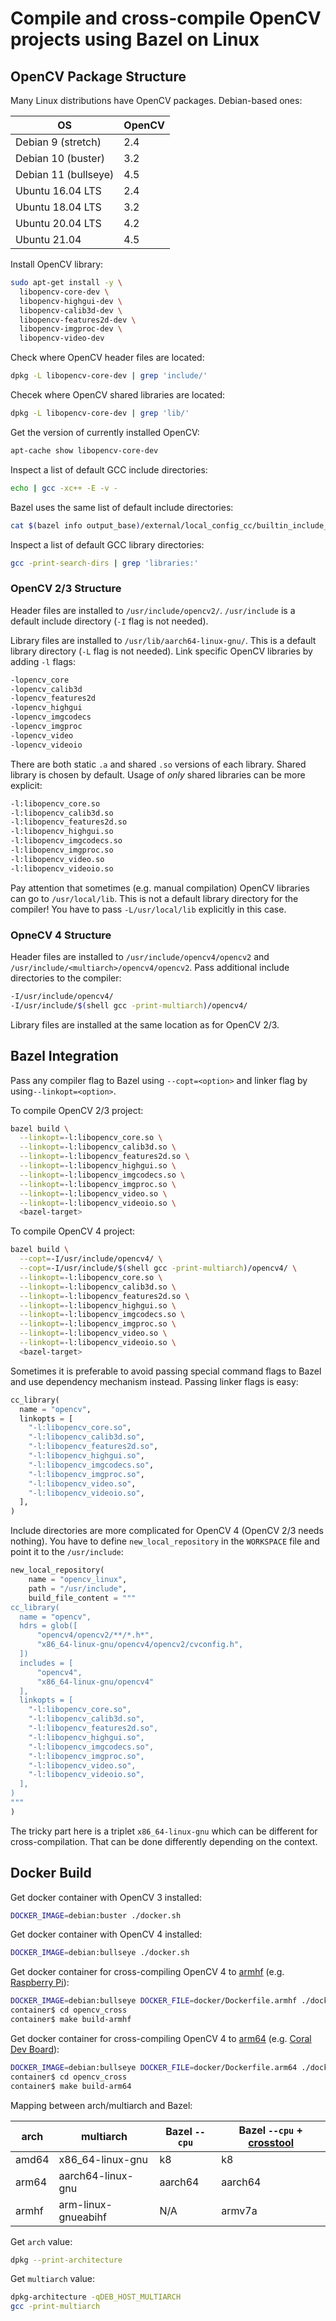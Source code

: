 # Compile and cross-compile OpenCV projects using Bazel on Linux

## OpenCV Package Structure

Many Linux distributions have OpenCV packages. Debian-based ones:

OS                   | OpenCV
-------------------- | ------
Debian 9 (stretch)   | 2.4
Debian 10 (buster)   | 3.2
Debian 11 (bullseye) | 4.5
Ubuntu 16.04 LTS     | 2.4
Ubuntu 18.04 LTS     | 3.2
Ubuntu 20.04 LTS     | 4.2
Ubuntu 21.04         | 4.5

Install OpenCV library:
```bash
sudo apt-get install -y \
  libopencv-core-dev \
  libopencv-highgui-dev \
  libopencv-calib3d-dev \
  libopencv-features2d-dev \
  libopencv-imgproc-dev \
  libopencv-video-dev
```

Check where OpenCV header files are located:
```bash
dpkg -L libopencv-core-dev | grep 'include/'
```

Checek where OpenCV shared libraries are located:
```bash
dpkg -L libopencv-core-dev | grep 'lib/'
```

Get the version of currently installed OpenCV:
```bash
apt-cache show libopencv-core-dev
```

Inspect a list of default GCC include directories:
```bash
echo | gcc -xc++ -E -v -
```

Bazel uses the same list of default include directories:
```bash
cat $(bazel info output_base)/external/local_config_cc/builtin_include_directory_paths
```

Inspect a list of default GCC library directories:
```bash
gcc -print-search-dirs | grep 'libraries:'
```

### OpenCV 2/3 Structure

Header files are installed to `/usr/include/opencv2/`. `/usr/include` is a
default include directory (`-I` flag is not needed).

Library files are installed to `/usr/lib/aarch64-linux-gnu/`. This is a default
library directory (`-L` flag is not needed). Link specific OpenCV libraries by
adding `-l` flags:
```bash
-lopencv_core
-lopencv_calib3d
-lopencv_features2d
-lopencv_highgui
-lopencv_imgcodecs
-lopencv_imgproc
-lopencv_video
-lopencv_videoio
```
There are both static `.a` and shared `.so` versions of each library. Shared
library is chosen by default. Usage of *only* shared libraries can be more
explicit:
```bash
-l:libopencv_core.so
-l:libopencv_calib3d.so
-l:libopencv_features2d.so
-l:libopencv_highgui.so
-l:libopencv_imgcodecs.so
-l:libopencv_imgproc.so
-l:libopencv_video.so
-l:libopencv_videoio.so
```

Pay attention that sometimes (e.g. manual compilation) OpenCV
libraries can go to `/usr/local/lib`. This is not a default library directory
for the compiler! You have to pass `-L/usr/local/lib` explicitly in this case.

### OpneCV 4 Structure

Header files are installed to `/usr/include/opencv4/opencv2` and
`/usr/include/<multiarch>/opencv4/opencv2`. Pass additional include directories
to the compiler:
  ```bash
-I/usr/include/opencv4/
-I/usr/include/$(shell gcc -print-multiarch)/opencv4/
```

Library files are installed at the same location as for OpenCV 2/3.

## Bazel Integration

Pass any compiler flag to Bazel using `--copt=<option>` and linker flag by
using`--linkopt=<option>`.

To compile OpenCV 2/3 project:
```bash
bazel build \
  --linkopt=-l:libopencv_core.so \
  --linkopt=-l:libopencv_calib3d.so \
  --linkopt=-l:libopencv_features2d.so \
  --linkopt=-l:libopencv_highgui.so \
  --linkopt=-l:libopencv_imgcodecs.so \
  --linkopt=-l:libopencv_imgproc.so \
  --linkopt=-l:libopencv_video.so \
  --linkopt=-l:libopencv_videoio.so \
  <bazel-target>
```

To compile OpenCV 4 project:
```bash
bazel build \
  --copt=-I/usr/include/opencv4/ \
  --copt=-I/usr/include/$(shell gcc -print-multiarch)/opencv4/ \
  --linkopt=-l:libopencv_core.so \
  --linkopt=-l:libopencv_calib3d.so \
  --linkopt=-l:libopencv_features2d.so \
  --linkopt=-l:libopencv_highgui.so \
  --linkopt=-l:libopencv_imgcodecs.so \
  --linkopt=-l:libopencv_imgproc.so \
  --linkopt=-l:libopencv_video.so \
  --linkopt=-l:libopencv_videoio.so \
  <bazel-target>
```

Sometimes it is preferable to avoid passing special command flags to Bazel and
use dependency mechanism instead. Passing linker flags is easy:

```python
cc_library(
  name = "opencv",
  linkopts = [
    "-l:libopencv_core.so",
    "-l:libopencv_calib3d.so",
    "-l:libopencv_features2d.so",
    "-l:libopencv_highgui.so",
    "-l:libopencv_imgcodecs.so",
    "-l:libopencv_imgproc.so",
    "-l:libopencv_video.so",
    "-l:libopencv_videoio.so",
  ],
)
```

Include directories are more complicated for OpenCV 4 (OpenCV 2/3 needs nothing).
You have to define `new_local_repository` in the `WORKSPACE` file and point it
to the `/usr/include`:

```python
new_local_repository(
    name = "opencv_linux",
    path = "/usr/include",
    build_file_content = """
cc_library(
  name = "opencv",
  hdrs = glob([
      "opencv4/opencv2/**/*.h*",
      "x86_64-linux-gnu/opencv4/opencv2/cvconfig.h",
  ])
  includes = [
      "opencv4",
      "x86_64-linux-gnu/opencv4"
  ],
  linkopts = [
    "-l:libopencv_core.so",
    "-l:libopencv_calib3d.so",
    "-l:libopencv_features2d.so",
    "-l:libopencv_highgui.so",
    "-l:libopencv_imgcodecs.so",
    "-l:libopencv_imgproc.so",
    "-l:libopencv_video.so",
    "-l:libopencv_videoio.so",
  ],
)
"""
)
```

The tricky part here is a triplet `x86_64-linux-gnu` which can be different for
cross-compilation. That can be done differently depending on the context.

## Docker Build

Get docker container with OpenCV 3 installed:
```bash
DOCKER_IMAGE=debian:buster ./docker.sh
```

Get docker container with OpenCV 4 installed:
```bash
DOCKER_IMAGE=debian:bullseye ./docker.sh
```

Get docker container for cross-compiling OpenCV 4 to
[armhf](docker/Dockerfile.armhf) (e.g. [Raspberry Pi](https://www.raspberrypi.org/products/)):
```bash
DOCKER_IMAGE=debian:bullseye DOCKER_FILE=docker/Dockerfile.armhf ./docker.sh
container$ cd opencv_cross
container$ make build-armhf
```

Get docker container for cross-compiling OpenCV 4 to
[arm64](docker/Dockerfile.arm64) (e.g. [Coral Dev Board](https://coral.ai/products/dev-board/)):
```bash
DOCKER_IMAGE=debian:bullseye DOCKER_FILE=docker/Dockerfile.arm64 ./docker.sh
container$ cd opencv_cross
container$ make build-arm64
```

Mapping between arch/multiarch and Bazel:

arch  | multiarch          | Bazel `--cpu` | Bazel `--cpu` + [crosstool]
------|--------------------|---------------|----------------------------
amd64 |x86_64-linux-gnu    | k8            | k8
arm64 |aarch64-linux-gnu   | aarch64       | aarch64
armhf |arm-linux-gnueabihf | N/A           | armv7a

Get `arch` value:
```bash
dpkg --print-architecture
```

Get `multiarch` value:
```bash
dpkg-architecture -qDEB_HOST_MULTIARCH
gcc -print-multiarch
```

[crosstool]: https://github.com/google-coral/crosstool
